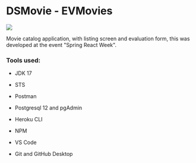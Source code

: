 # **DSMovie - EVMovies**

![](C:\Users\User\Desktop\Capturar.png)

Movie catalog application, with listing screen and evaluation form, this was developed at the event "Spring React Week".

### Tools used: 

- JDK 17

- STS

- Postman

- Postgresql 12 and pgAdmin

- Heroku CLI

- NPM

- VS Code

- Git and GitHub Desktop 

  ​